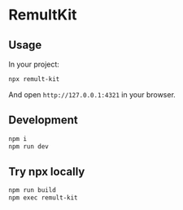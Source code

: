 # RemultKit

## Usage

In your project:

```bash
npx remult-kit
```

And open `http://127.0.0.1:4321` in your browser.

## Development

```bash
npm i
npm run dev
```

## Try npx locally

```bash
npm run build
npm exec remult-kit
```
